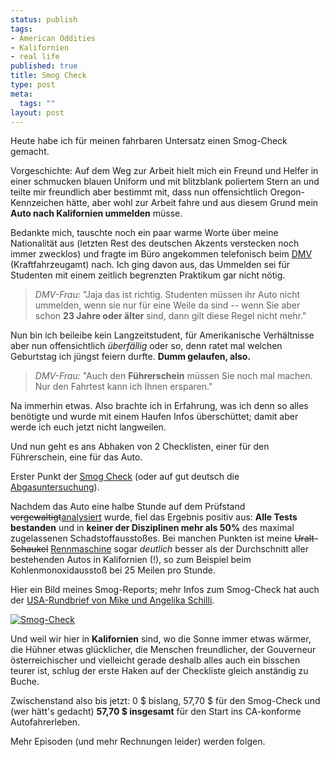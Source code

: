 ```yaml
--- 
status: publish
tags: 
- American Oddities
- Kalifornien
- real life
published: true
title: Smog Check
type: post
meta: 
  tags: ""
layout: post
---
```

Heute habe ich für meinen fahrbaren Untersatz einen Smog-Check gemacht.

Vorgeschichte: Auf dem Weg zur Arbeit hielt mich ein Freund und Helfer in einer schmucken blauen Uniform und mit blitzblank poliertem Stern an und teilte mir freundlich aber bestimmt mit, dass nun offensichtlich Oregon-Kennzeichen hätte, aber wohl zur Arbeit fahre und aus diesem Grund mein <strong>Auto nach Kalifornien ummelden</strong> müsse.

Bedankte mich, tauschte noch ein paar warme Worte über meine Nationalität aus (letzten Rest des deutschen Akzents verstecken noch immer zwecklos) und fragte im Büro angekommen telefonisch beim <a href="http://www.dmv.ca.gov/">DMV</a> (Kraftfahrzeugamt) nach. Ich ging davon aus, das Ummelden sei für Studenten mit einem zeitlich begrenzten Praktikum gar nicht nötig.
<!--more-->
<blockquote><em>DMV-Frau:</em> "Jaja das ist richtig. Studenten müssen ihr Auto nicht ummelden, wenn sie nur für eine Weile da sind -- wenn Sie aber schon <strong>23 Jahre oder älter</strong> sind, dann gilt diese Regel nicht mehr."</blockquote>

Nun bin ich beileibe kein Langzeitstudent, für Amerikanische Verhältnisse aber nun offensichtlich <em>überfällig</em> oder so, denn ratet mal welchen Geburtstag ich jüngst feiern durfte. <strong>Dumm gelaufen, also.</strong>

<blockquote><em>DMV-Frau:</em> "Auch den <strong>Führerschein</strong> müssen Sie noch mal machen. Nur den Fahrtest kann ich Ihnen ersparen."</blockquote>

Na immerhin etwas. Also brachte ich in Erfahrung, was ich denn so alles benötigte und wurde mit einem Haufen Infos überschüttet; damit aber werde ich euch jetzt nicht langweilen.

Und nun geht es ans Abhaken von 2 Checklisten, einer für den Führerschein, eine für das Auto.

Erster Punkt der <a href="http://en.wikipedia.org/wiki/Automobile_emissions_control">Smog Check</a> (oder auf gut deutsch die <a href="http://de.wikipedia.org/wiki/Abgasuntersuchung">Abgasuntersuchung</a>).

Nachdem das Auto eine halbe Stunde auf dem Prüfstand <del>vergewaltigt</del><ins>analysiert</ins> wurde, fiel das Ergebnis positiv aus: <strong>Alle Tests bestanden</strong> und in <strong>keiner der Disziplinen mehr als 50%</strong> des maximal zugelassenen Schadstoffausstoßes. Bei manchen Punkten ist meine <del>Uralt-Schaukel</del> <ins>Rennmaschine</ins> sogar <em>deutlich</em> besser als der Durchschnitt aller bestehenden Autos in Kalifornien (!), so zum Beispiel beim Kohlenmonoxidausstoß bei 25 Meilen pro Stunde.

Hier ein Bild meines Smog-Reports; mehr Infos zum Smog-Check hat auch der <a href="http://usarundbrief.com/55/#5">USA-Rundbrief von Mike und Angelika Schilli</a>.

<a class="imagelink" href="http://fredericiana.de/uploads/2006/10/smog-check.jpg" title="Smog-Check" target="_blank"><img id="image705" src="http://fredericiana.de/uploads/2006/10/smog-check.thumbnail.jpg" alt="Smog-Check" /></a>

Und weil wir hier in <strong>Kalifornien</strong> sind, wo die Sonne immer etwas wärmer, die Hühner etwas glücklicher, die Menschen freundlicher, der Gouverneur österreichischer und vielleicht gerade deshalb alles auch ein bisschen teurer ist, schlug der erste Haken auf der Checkliste gleich anständig zu Buche.

Zwischenstand also bis jetzt: 0&nbsp;$ bislang, 57,70&nbsp;$ für den Smog-Check und (wer hätt's gedacht) <strong>57,70&nbsp;$ insgesamt</strong> für den Start ins CA-konforme Autofahrerleben.

Mehr Episoden (und mehr Rechnungen leider) werden folgen.

